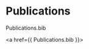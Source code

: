 # Publications

Publications.bib

<a href={{ Publications.bib }}></a>

<p><script src="https://bibbase.org/show?bib=https%3A%2F%2Fwww.dropbox.com%2Fs%2Fiokvuqwfkz4qtcn%2FPublications.bib%3Fdl%3D1&amp;jsonp=1"></script></p>
